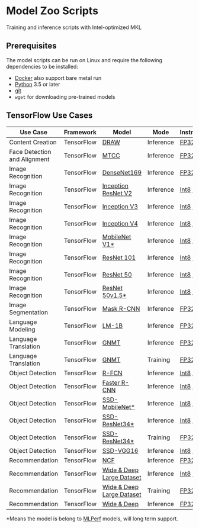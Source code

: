 # Model Zoo Scripts

Training and inference scripts with Intel-optimized MKL

## Prerequisites

The model scripts can be run on Linux and require the following
dependencies to be installed:
* [Docker](https://docs.docker.com/install/) also support bare metal run
* [Python](https://www.python.org/downloads/) 3.5 or later
* [git](https://git-scm.com/book/en/v2/Getting-Started-Installing-Git)
* `wget` for downloading pre-trained models

## TensorFlow Use Cases

| Use Case               | Framework     | Model               | Mode      | Instructions    |
| -----------------------| --------------| ------------------- | --------- |------------------------------|
| Content Creation       | TensorFlow    | [DRAW](https://arxiv.org/pdf/1502.04623.pdf)               | Inference | [FP32](content_creation/tensorflow/draw/README.md#fp32-inference-instructions) |
| Face Detection and Alignment | TensorFlow    | [MTCC](https://arxiv.org/pdf/1604.02878.pdf)               | Inference | [FP32](face_detection_and_alignment/tensorflow/mtcc/README.md#fp32-inference-instructions) |
| Image Recognition      | TensorFlow    | [DenseNet169](https://arxiv.org/pdf/1608.06993.pdf)         | Inference | [FP32](image_recognition/tensorflow/densenet169/README.md#fp32-inference-instructions) |
| Image Recognition      | TensorFlow    | [Inception ResNet V2](https://arxiv.org/pdf/1602.07261.pdf) | Inference | [Int8](image_recognition/tensorflow/inception_resnet_v2/README.md#int8-inference-instructions) [FP32](image_recognition/tensorflow/inception_resnet_v2/README.md#fp32-inference-instructions) |
| Image Recognition      | TensorFlow    | [Inception V3](https://arxiv.org/pdf/1512.00567.pdf)        | Inference | [Int8](image_recognition/tensorflow/inceptionv3/README.md#int8-inference-instructions) [FP32](image_recognition/tensorflow/inceptionv3/README.md#fp32-inference-instructions) |
| Image Recognition      | TensorFlow    | [Inception V4](https://arxiv.org/pdf/1602.07261.pdf)        | Inference | [Int8](image_recognition/tensorflow/inceptionv4/README.md#int8-inference-instructions) [FP32](image_recognition/tensorflow/inceptionv4/README.md#fp32-inference-instructions) |
| Image Recognition      | TensorFlow    | [MobileNet V1*](https://arxiv.org/pdf/1704.04861.pdf)        | Inference | [Int8](image_recognition/tensorflow/mobilenet_v1/README.md#int8-inference-instructions) [FP32](image_recognition/tensorflow/mobilenet_v1/README.md#fp32-inference-instructions) |
| Image Recognition      | TensorFlow    | [ResNet 101](https://arxiv.org/pdf/1512.03385.pdf)          | Inference | [Int8](image_recognition/tensorflow/resnet101/README.md#int8-inference-instructions) [FP32](image_recognition/tensorflow/resnet101/README.md#fp32-inference-instructions) |
| Image Recognition      | TensorFlow    | [ResNet 50](https://arxiv.org/pdf/1512.03385.pdf)           | Inference | [Int8](image_recognition/tensorflow/resnet50/README.md#int8-inference-instructions) [FP32](image_recognition/tensorflow/resnet50/README.md#fp32-inference-instructions) |
| Image Recognition      | TensorFlow    | [ResNet 50v1.5*](https://github.com/tensorflow/models/tree/master/official/resnet) | Inference | [Int8](image_recognition/tensorflow/resnet50v1_5/README.md#int8-inference-instructions) [FP32](image_recognition/tensorflow/resnet50v1_5/README.md#fp32-inference-instructions) |
| Image Segmentation     | TensorFlow    | [Mask R-CNN](https://arxiv.org/pdf/1703.06870.pdf)          | Inference | [FP32](image_segmentation/tensorflow/maskrcnn/README.md#fp32-inference-instructions) |
| Language Modeling      | TensorFlow    | [LM-1B](https://arxiv.org/pdf/1602.02410.pdf)               | Inference | [FP32](language_modeling/tensorflow/lm-1b/README.md#fp32-inference-instructions) |
| Language Translation   | TensorFlow    | [GNMT](https://arxiv.org/pdf/1609.08144.pdf)                | Inference | [FP32](language_translation/tensorflow/gnmt/README.md#fp32-inference-instructions) |
| Language Translation   | TensorFlow    | [GNMT](https://arxiv.org/pdf/1609.08144.pdf)                | Training  | [FP32](language_translation/tensorflow/gnmt/README.md#fp32-training-instructions) |
| Object Detection       | TensorFlow    | [R-FCN](https://arxiv.org/pdf/1605.06409.pdf)               | Inference | [Int8](object_detection/tensorflow/rfcn/README.md#int8-inference-instructions) [FP32](object_detection/tensorflow/rfcn/README.md#fp32-inference-instructions) |
| Object Detection       | TensorFlow    | [Faster R-CNN](https://arxiv.org/pdf/1506.01497.pdf)        | Inference | [Int8](object_detection/tensorflow/faster_rcnn/README.md#int8-inference-instructions) [FP32](object_detection/tensorflow/faster_rcnn/README.md#fp32-inference-instructions) |
| Object Detection       | TensorFlow    | [SSD-MobileNet*](https://arxiv.org/pdf/1704.04861.pdf)       | Inference | [Int8](object_detection/tensorflow/ssd-mobilenet/README.md#int8-inference-instructions) [FP32](object_detection/tensorflow/ssd-mobilenet/README.md#fp32-inference-instructions) |
| Object Detection       | TensorFlow    | [SSD-ResNet34*](https://arxiv.org/pdf/1512.02325.pdf)        | Inference | [Int8](object_detection/tensorflow/ssd-resnet34/README.md#int8-inference-instructions) [FP32](object_detection/tensorflow/ssd-resnet34/README.md#fp32-inference-instructions) |
| Object Detection       | TensorFlow    | [SSD-ResNet34*](https://arxiv.org/pdf/1512.02325.pdf)        | Training  | [FP32](object_detection/tensorflow/ssd-resnet34/README.md#fp32-training-instructions) |
| Object Detection       | TensorFlow    | [SSD-VGG16](https://arxiv.org/pdf/1512.02325.pdf)           | Inference | [Int8](object_detection/tensorflow/ssd_vgg16/README.md#int8-inference-instructions) [FP32](object_detection/tensorflow/ssd_vgg16/README.md#fp32-inference-instructions) |
| Recommendation         | TensorFlow    | [NCF](https://arxiv.org/pdf/1708.05031.pdf)                 | Inference | [FP32](recommendation/tensorflow/ncf/README.md#fp32-inference-instructions) |
| Recommendation         | TensorFlow    | [Wide & Deep Large Dataset](https://arxiv.org/pdf/1606.07792.pdf)	| Inference | [Int8](recommendation/tensorflow/wide_deep_large_ds/README.md#int8-inference-instructions) [FP32](recommendation/tensorflow/wide_deep_large_ds/README.md#fp32-inference-instructions) |
| Recommendation         | TensorFlow    | [Wide & Deep Large Dataset](https://arxiv.org/pdf/1606.07792.pdf)	| Training | [FP32](recommendation/tensorflow/wide_deep_large_ds/README.md#fp32-training-instructions) |
| Recommendation         | TensorFlow    | [Wide & Deep](https://arxiv.org/pdf/1606.07792.pdf)         | Inference | [FP32](recommendation/tensorflow/wide_deep/README.md#fp32-inference-instructions) |

*Means the model is belong to [MLPerf](https://mlperf.org/) models, will long term support. 
